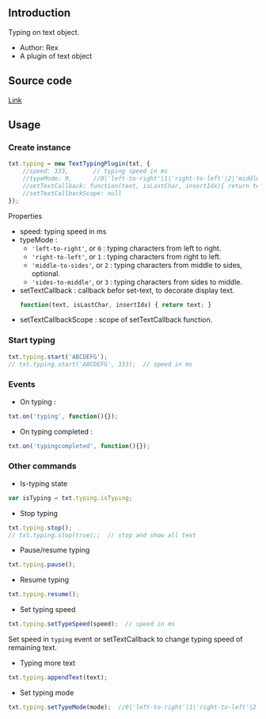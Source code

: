 ## Introduction

Typing on text object.

- Author: Rex
- A plugin of text object

## Source code

[Link](https://github.com/rexrainbow/phaser3-rex-notes/blob/master/plugins/texttyping/TextTypingPlugin.js)

## Usage

### Create instance

```javascript
txt.typing = new TextTypingPlugin(txt, {
    //speed: 333,       // typing speed in ms
    //typeMode: 0,      //0|'left-to-right'|1|'right-to-left'|2|'middle-to-sides'|3|'sides-to-middle'
    //setTextCallback: function(text, isLastChar, insertIdx){ return text; }  // callback before set-text
    //setTextCallbackScope: null
});
```

Properties

- speed: typing speed in ms
- typeMode :
    - `'left-to-right'`, or `0` : typing characters from left to right.
    - `'right-to-left'`, or `1` : typing characters from right to left.
    - `'middle-to-sides'`, or `2` : typing characters from middle to sides, optional.
    - `'sides-to-middle'`, or `3` : typing characters from sides to middle.    
- setTextCallback : callback befor set-text, to decorate display text.
    ```javascript
    function(text, isLastChar, insertIdx) { return text; }
    ```
- setTextCallbackScope : scope of setTextCallback function.

### Start typing

```javascript
txt.typing.start('ABCDEFG');
// txt.typing.start('ABCDEFG', 333);  // speed in ms
```

### Events

- On typing :

```javascript
txt.on('typing', function(){});
```

- On typing completed :

```javascript
txt.on('typingcompleted', function(){});
```

### Other commands

- Is-typing state

```javascript
var isTyping = txt.typing.isTyping;
```

- Stop typing

```javascript
txt.typing.stop();
// txt.typing.stop(true);;  // stop and show all text
```

- Pause/resume typing

```javascript
txt.typing.pause();
```

- Resume typing

```javascript
txt.typing.resume();
```

- Set typing speed

```javascript
txt.typing.setTypeSpeed(speed);  // speed in ms
```

Set speed in `typing` event or setTextCallback to change typing speed of remaining text.

- Typing more text

```javascript
txt.typing.appendText(text);
```

- Set typing mode

```javascript
txt.typing.setTypeMode(mode);  //0|'left-to-right'|1|'right-to-left'|2|'middle-to-sides'|3|'sides-to-middle'
```
